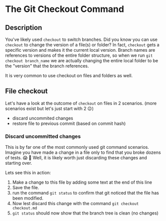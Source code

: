 # The Git Checkout Command

## Description

You've likely used `checkout` to switch branches. Did you know you can use `checkout` to change the version of a file(s) or folder? In fact, `checkout` gets a specific version and makes it the current local version. Branch names are references to versions of the entire folder structure, so when we run `git checkout branch_name` we are actually changing the entire local folder to be the "version" that the branch references.

It is very common to use checkout on files and folders as well.

## File checkout

Let's have a look at the outcome of `checkout` on files in 2 scenarios. (more scenarios exist but let's just start with 2 😉)

- discard uncommited changes
- restore file to previous commit (based on commit hash)

### Discard uncommitted changes

This is by far one of the most commonly used git command scenarios. Imagine you
have made a change in a file only to find that you broke dozens of tests. 😱 🤦
Well, it is likely worth just discarding these changes and starting over.

Lets see this in action:

1. Make a change to this file by adding some text at the end of this line
2. Save the file.
3. run the command `git status` to confirm that git noticed that the file has been modified.
4. Now lest discard this change with the command `git checkout checkout.md`
5. `git status` should now show that the branch tree is clean (no changes)
